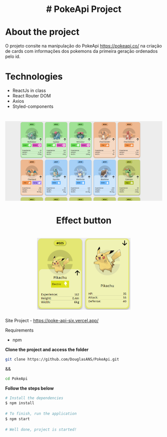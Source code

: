 <h1 align="center">
	# PokeApi Project
</h1>

# About the project
O projeto consite na manipulação do PokeApi https://pokeapi.co/ na criação de cards com informações dos pokemons da primeira geração ordenados pelo id.

# Technologies
- ReactJs in class
- React Router DOM
- Axios
- Styled-components

#


<h1 align="center">
	<img alt="pokeapi" src="./public/pokeapi.png" width="900px" />
</h1>
<h1 align="center">
	Effect button
</h1>
<h1 align="center">
	<img alt="pokeapiclick" src="./public/pokeapiclick.png" width="300px" />
</h1>

Site Project - https://poke-api-six.vercel.app/


Requirements
- npm

**Clone the project and access the folder**

```bash
git clone https://github.com/DouglasANS/PokeApi.git 
```
&&
```bash
cd PokeApi
```

**Follow the steps below**

```bash
# Install the dependencies
$ npm install

# To finish, run the application
$ npm start

# Well done, project is started!
```
